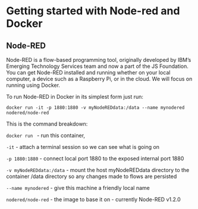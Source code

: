 # Getting started with Node-red and Docker
## Node-RED
Node-RED is a flow-based programming tool, originally developed by IBM’s Emerging Technology Services team and now a part of the JS Foundation.
You can get Node-RED installed and running whether on your local computer, a device such as a Raspberry Pi, or in the cloud. We will focus on running using Docker. 

To run Node-RED in Docker in its simplest form just run:

```
docker run -it -p 1880:1880 -v myNodeREDdata:/data --name mynodered nodered/node-red

```

This is the command breakdown:

`docker run `                          - run this container,

`-it`                                         - attach a terminal session so we can see what is going on

`-p 1880:1880`                       - connect local port 1880 to the exposed internal port 1880    

`-v myNodeREDdata:/data`  - mount the host myNodeREDdata directory to the container /data directory so any changes made to flows are persisted    

`--name mynodered`             - give this machine a friendly local name    

`nodered/node-red`               - the image to base it on - currently Node-RED v1.2.0
